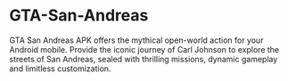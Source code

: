 # GTA-San-Andreas
GTA San Andreas APK offers the mythical open-world action for your Android mobile. Provide the iconic journey of Carl Johnson to explore the streets of San Andreas, sealed with thrilling missions, dynamic gameplay and limitless customization.
